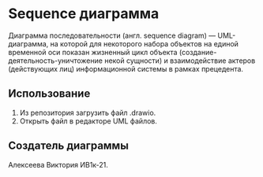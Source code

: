 # Sequence диаграмма
Диаграмма последовательности (англ. sequence diagram) — UML-диаграмма, на которой для некоторого набора объектов на единой временной оси показан жизненный цикл объекта (создание-деятельность-уничтожение некой сущности) и взаимодействие актеров (действующих лиц) информационной системы в рамках прецедента.
## Использование
1. Из репозитория загрузить файл .drawio.
2. Открыть файл в редакторе UML файлов.
## Создатель диаграммы
Алексеева Виктория ИВ1к-21.
